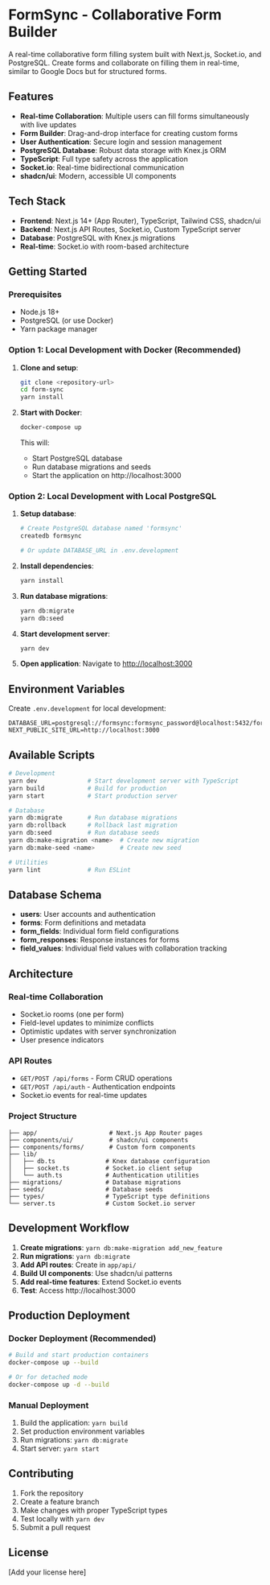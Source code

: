 # FormSync - Collaborative Form Builder

A real-time collaborative form filling system built with Next.js, Socket.io, and PostgreSQL. Create forms and collaborate on filling them in real-time, similar to Google Docs but for structured forms.

## Features

- **Real-time Collaboration**: Multiple users can fill forms simultaneously with live updates
- **Form Builder**: Drag-and-drop interface for creating custom forms
- **User Authentication**: Secure login and session management
- **PostgreSQL Database**: Robust data storage with Knex.js ORM
- **TypeScript**: Full type safety across the application
- **Socket.io**: Real-time bidirectional communication
- **shadcn/ui**: Modern, accessible UI components

## Tech Stack

- **Frontend**: Next.js 14+ (App Router), TypeScript, Tailwind CSS, shadcn/ui
- **Backend**: Next.js API Routes, Socket.io, Custom TypeScript server
- **Database**: PostgreSQL with Knex.js migrations
- **Real-time**: Socket.io with room-based architecture

## Getting Started

### Prerequisites

- Node.js 18+
- PostgreSQL (or use Docker)
- Yarn package manager

### Option 1: Local Development with Docker (Recommended)

1. **Clone and setup**:
   ```bash
   git clone <repository-url>
   cd form-sync
   yarn install
   ```

2. **Start with Docker**:
   ```bash
   docker-compose up
   ```
   
   This will:
   - Start PostgreSQL database
   - Run database migrations and seeds
   - Start the application on http://localhost:3000

### Option 2: Local Development with Local PostgreSQL

1. **Setup database**:
   ```bash
   # Create PostgreSQL database named 'formsync'
   createdb formsync
   
   # Or update DATABASE_URL in .env.development
   ```

2. **Install dependencies**:
   ```bash
   yarn install
   ```

3. **Run database migrations**:
   ```bash
   yarn db:migrate
   yarn db:seed
   ```

4. **Start development server**:
   ```bash
   yarn dev
   ```

5. **Open application**:
   Navigate to [http://localhost:3000](http://localhost:3000)

## Environment Variables

Create `.env.development` for local development:

```env
DATABASE_URL=postgresql://formsync:formsync_password@localhost:5432/formsync
NEXT_PUBLIC_SITE_URL=http://localhost:3000
```

## Available Scripts

```bash
# Development
yarn dev              # Start development server with TypeScript
yarn build            # Build for production
yarn start            # Start production server

# Database
yarn db:migrate       # Run database migrations
yarn db:rollback      # Rollback last migration
yarn db:seed          # Run database seeds
yarn db:make-migration <name>  # Create new migration
yarn db:make-seed <name>       # Create new seed

# Utilities
yarn lint             # Run ESLint
```

## Database Schema

- **users**: User accounts and authentication
- **forms**: Form definitions and metadata
- **form_fields**: Individual form field configurations
- **form_responses**: Response instances for forms
- **field_values**: Individual field values with collaboration tracking

## Architecture

### Real-time Collaboration
- Socket.io rooms (one per form)
- Field-level updates to minimize conflicts
- Optimistic updates with server synchronization
- User presence indicators

### API Routes
- `GET/POST /api/forms` - Form CRUD operations
- `GET/POST /api/auth` - Authentication endpoints
- Socket.io events for real-time updates

### Project Structure
```
├── app/                    # Next.js App Router pages
├── components/ui/          # shadcn/ui components
├── components/forms/       # Custom form components
├── lib/
│   ├── db.ts              # Knex database configuration
│   ├── socket.ts          # Socket.io client setup
│   └── auth.ts            # Authentication utilities
├── migrations/            # Database migrations
├── seeds/                 # Database seeds
├── types/                 # TypeScript type definitions
└── server.ts              # Custom Socket.io server
```

## Development Workflow

1. **Create migrations**: `yarn db:make-migration add_new_feature`
2. **Run migrations**: `yarn db:migrate` 
3. **Add API routes**: Create in `app/api/`
4. **Build UI components**: Use shadcn/ui patterns
5. **Add real-time features**: Extend Socket.io events
6. **Test**: Access http://localhost:3000

## Production Deployment

### Docker Deployment (Recommended)
```bash
# Build and start production containers
docker-compose up --build

# Or for detached mode
docker-compose up -d --build
```

### Manual Deployment
1. Build the application: `yarn build`
2. Set production environment variables
3. Run migrations: `yarn db:migrate`
4. Start server: `yarn start`

## Contributing

1. Fork the repository
2. Create a feature branch
3. Make changes with proper TypeScript types
4. Test locally with `yarn dev`
5. Submit a pull request

## License

[Add your license here]